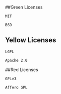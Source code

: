 ##Green Licenses

	MIT
	
	BSD

## Yellow Licenses

	LGPL
	
	Apache 2.0
	
##Red Licenses

	GPLv3
	
	Affero GPL

